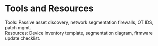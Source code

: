 # Tools and Resources
Tools: Passive asset discovery, network segmentation firewalls, OT IDS, patch mgmt.  
Resources: Device inventory template, segmentation diagram, firmware update checklist.
